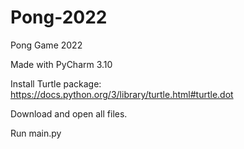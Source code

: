 # Pong-2022
Pong Game 2022

Made with PyCharm 3.10

Install Turtle package: https://docs.python.org/3/library/turtle.html#turtle.dot

Download and open all files.

Run main.py

